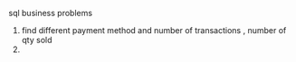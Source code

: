 sql business problems

1) find different payment method and number of transactions , number of qty sold
2) 
